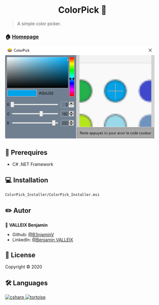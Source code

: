 <h1 align="center"> ColorPick 👋</h1>

> A simple color picker.

### 🏠 [Homepage](https://github.com/B3njaminV/wpf-colorpick-app)

![colorpick](colorpick.png)

## 📍 Prerequires

- C# .NET Framework

##  ‍💻 Installation
```sh
ColorPick_Installer/ColorPick_Installer.msi
```

## ✏️ Autor

👤 **VALLEIX Benjamin**

* Github: [@B3njaminV](https://github.com/B3njaminV)
* LinkedIn: [@Benjamin VALLEIX](https://www.linkedin.com/in/benjamin-valleix)


## 📝 License

Copyright © 2020


## 🛠 Languages

<p> 
    <a href="https://docs.microsoft.com/en-us/dotnet/csharp/" target="_blank"> 
        <img src="https://cdn.cdnlogo.com/logos/c/27/c.svg" alt="csharp" width="60" height="60"/> 
    </a> 
	<a href="https://tortoisesvn.net/" target="_blank"> 
        <img src="https://tortoisesvn.net/assets/img/logo-256x256.png" alt="tortoise" width="60" height="60"/> 
    </a> 
</p>